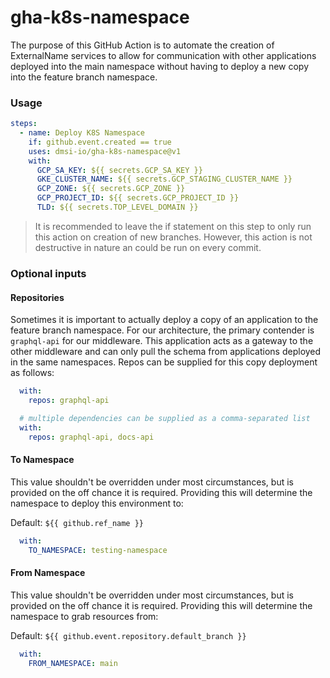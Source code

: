 # gha-k8s-namespace

The purpose of this GitHub Action is to automate the creation of ExternalName services to allow for communication with other applications deployed into the main namespace without having to deploy a new copy into the feature branch namespace. 

### Usage

```yaml
steps:
  - name: Deploy K8S Namespace
    if: github.event.created == true
    uses: dmsi-io/gha-k8s-namespace@v1
    with:
      GCP_SA_KEY: ${{ secrets.GCP_SA_KEY }}
      GKE_CLUSTER_NAME: ${{ secrets.GCP_STAGING_CLUSTER_NAME }}
      GCP_ZONE: ${{ secrets.GCP_ZONE }}
      GCP_PROJECT_ID: ${{ secrets.GCP_PROJECT_ID }}
      TLD: ${{ secrets.TOP_LEVEL_DOMAIN }}
```

> It is recommended to leave the if statement on this step to only run this action on creation of new branches. However, this action is not destructive in nature an could be run on every commit.

### Optional inputs

#### Repositories

Sometimes it is important to actually deploy a copy of an application to the feature branch namespace. For our architecture, the primary contender is `graphql-api` for our middleware. This application acts as a gateway to the other middleware and can only pull the schema from applications deployed in the same namespaces. Repos can be supplied for this copy deployment as follows:

```yaml
  with:
    repos: graphql-api

  # multiple dependencies can be supplied as a comma-separated list
  with:
    repos: graphql-api, docs-api
```

#### To Namespace

This value shouldn't be overridden under most circumstances, but is provided on the off chance it is required. Providing this will determine the namespace to deploy this environment to:

Default: `${{ github.ref_name }}`

```yaml
  with:
    TO_NAMESPACE: testing-namespace
```

#### From Namespace

This value shouldn't be overridden under most circumstances, but is provided on the off chance it is required. Providing this will determine the namespace to grab resources from:

Default: `${{ github.event.repository.default_branch }}`

```yaml
  with:
    FROM_NAMESPACE: main
```